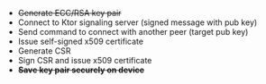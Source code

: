 - ~~Generate ECC/RSA key pair~~
- Connect to Ktor signaling server (signed message with pub key)
- Send command to connect with another peer (target pub key)
- Issue self-signed x509 certificate
- Generate CSR
- Sign CSR and issue x509 certificate
- ~~**Save key pair securely on device**~~
